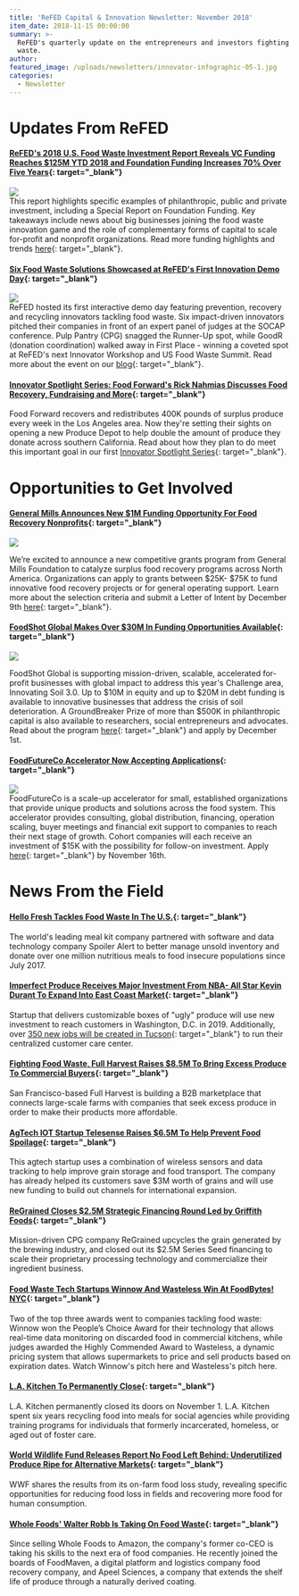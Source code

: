 ```yaml
---
title: 'ReFED Capital & Innovation Newsletter: November 2018'
item_date: 2018-11-15 00:00:00
summary: >-
  ReFED's quarterly update on the entrepreneurs and investors fighting food
  waste.
author:  
featured_image: /uploads/newsletters/innovator-infographic-05-1.jpg  
categories:
  - Newsletter
---
```


  # Updates From ReFED

#### [ReFED's 2018 U.S. Food Waste Investment Report Reveals VC Funding Reaches $125M YTD 2018 and Foundation Funding Increases 70% Over Five Years](http://www.refed.com/2018InvestmentReport){: target="_blank"}

![](/uploads/newsletters/fwirpic2.png)<br>This report highlights specific examples of philanthropic, public and private investment, including a Special Report on Foundation Funding. Key takeaways include news about big businesses joining the food waste innovation game and the role of complementary forms of capital to scale for-profit and nonprofit organizations. Read more funding highlights and trends [here](http://www.refed.com/2018InvestmentReport){: target="_blank"}.

#### [Six Food Waste Solutions Showcased at ReFED's First Innovation Demo Day](https://www.refed.com/content-hub/goodr-and-pulp-pantry-take-first-place-and-runner-up-at-refeds-food-waste-innovation-demo-day){: target="_blank"}

![](/uploads/newsletters/blog1-2.jpg)<br>ReFED hosted its first interactive demo day featuring prevention, recovery and recycling innovators tackling food waste. Six impact-driven innovators pitched their companies in front of an expert panel of judges at the SOCAP conference. Pulp Pantry (CPG) snagged the Runner-Up spot, while GoodR (donation coordination) walked away in First Place - winning a coveted spot at ReFED's next Innovator Workshop and US Food Waste Summit. Read more about the event on our [blog](https://www.refed.com/content-hub/goodr-and-pulp-pantry-take-first-place-and-runner-up-at-refeds-food-waste-innovation-demo-day){: target="_blank"}.

#### [Innovator Spotlight Series: Food Forward's Rick Nahmias Discusses Food Recovery, Fundraising and More](https://www.refed.com/content-hub/Innovator-Spotlight-Series/food-forward){: target="_blank"}

Food Forward recovers and redistributes 400K pounds of surplus produce every week in the Los Angeles area. Now they're setting their sights on opening a new Produce Depot to help double the amount of produce they donate across southern California. Read about how they plan to do meet this important goal in our first [Innovator Spotlight Series](https://www.refed.com/content-hub/Innovator-Spotlight-Series/food-forward){: target="_blank"}.

# Opportunities to Get Involved

#### [General Mills Announces New $1M Funding Opportunity For Food Recovery Nonprofits](https://www.generalmills.com/food-recovery-champions?mc_cid=1b8c65e51f&amp;mc_eid=[UNIQID]&amp;mc_cid=1fb77ed531&amp;mc_eid=[UNIQID]){: target="_blank"}

![](/uploads/newsletters/general-mills.jpg)

We’re excited to announce a new competitive grants program from General Mills Foundation to catalyze surplus food recovery programs across North America. Organizations can apply to grants between $25K- $75K to fund innovative food recovery projects or for general operating support. Learn more about the selection criteria and submit a Letter of Intent by December 9th [here](https://www.generalmills.com/food-recovery-champions?mc_cid=1b8c65e51f&amp;mc_eid=[UNIQID]&amp;mc_cid=1fb77ed531&amp;mc_eid=[UNIQID]){: target="_blank"}.

#### [FoodShot Global Makes Over $30M In Funding Opportunities Available](http://www.foodshot.org/about.html){: target="_blank"}

![](/uploads/newsletters/foodshot-global-3.jpg)

FoodShot Global is supporting mission-driven, scalable, accelerated for-profit businesses with global impact to address this year's Challenge area, Innovating Soil 3.0. Up to $10M in equity and up to $20M in debt funding is available to innovative businesses that address the crisis of soil deterioration. A GroundBreaker Prize of more than $500K in philanthropic capital is also available to researchers, social entrepreneurs and advocates. Read about the program [here](http://www.foodshot.org/about.html){: target="_blank"} and apply by December 1st.

#### [FoodFutureCo Accelerator Now Accepting Applications](https://gust.com/programs/foodfutureco-accelerator-cohort-4){: target="_blank"}

![](/uploads/newsletters/foodfutureco.jpg)<br>FoodFutureCo is a scale-up accelerator for small, established organizations that provide unique products and solutions across the food system. This accelerator provides consulting, global distribution, financing, operation scaling, buyer meetings and financial exit support to companies to reach their next stage of growth. Cohort companies will each receive an investment of $15K with the possibility for follow-on investment. Apply [here](https://gust.com/programs/foodfutureco-accelerator-cohort-4){: target="_blank"} by November 16th.

# News From the Field

#### [Hello Fresh Tackles Food Waste In The U.S.](http://blog.spoileralert.com/hellofresh-tackles-food-waste?utm_source=hs_automation&amp;utm_medium=email&amp;utm_content=64582482&amp;_hsenc=p2ANqtz-_5AzVosoebwiT2EUWcp69z6gEFJmRpdrWMvsDvQtTv24QTIyMozfFMuMcXRHSHeKEHWhVRAjN0dsnAwkUTudDr0ZjVYA&amp;_hsmi=64582482){: target="_blank"}

The world's leading meal kit company partnered with software and data technology company Spoiler Alert to better manage unsold inventory and donate over one million nutritious meals to food insecure populations since July 2017. 

#### [Imperfect Produce Receives Major Investment From NBA- All Star Kevin Durant To Expand Into East Coast Market](https://www.businessinsider.com/kevin-durant-imperfect-ugly-fruits-vegetables-2018-10){: target="_blank"}

Startup that delivers customizable boxes of "ugly" produce will use new investment to reach customers in Washington, D.C. in 2019. Additionally, over [350 new jobs will be created in Tucson](https://tucson.com/business/imperfect-produce-with-jobs-coming-to-tucson/article_bcb66279-a6d4-5af9-95c6-e2b2607bea01.html){: target="_blank"} to run their centralized customer care center.

#### [Fighting Food Waste, Full Harvest Raises $8.5M To Bring Excess Produce To Commercial Buyers](https://techcrunch-com.cdn.ampproject.org/c/s/techcrunch.com/2018/08/15/full-harvest-series-a/amp/){: target="_blank"}

San Francisco-based Full Harvest is building a B2B marketplace that connects large-scale farms with companies that seek excess produce in order to make their products more affordable.

#### [AgTech IOT Startup Telesense Raises $6.5M To Help Prevent Food Spoilage](https://thespoon.tech/agtech-iot-startup-telesense-raises-6-5m-to-help-prevent-food-spoilage/){: target="_blank"}

This agtech startup uses a combination of wireless sensors and data tracking to help improve grain storage and food transport. The company has already helped its customers save $3M worth of grains and will use new funding to build out channels for international expansion.

#### [ReGrained Closes $2.5M Strategic Financing Round Led by Griffith Foods](https://www.regrained.com/blogs/upcyclist/regrained-closes-2-5m-strategic-financing-round-led-by-griffith-foods){: target="_blank"}

Mission-driven CPG company ReGrained upcycles the grain generated by the brewing industry, and closed out its $2.5M Series Seed financing to scale their proprietary processing technology and commercialize their ingredient business.

#### [Food Waste Tech Startups Winnow And Wasteless Win At FoodBytes! NYC](https://www.foodbytesworld.com/winnow-wasteless-somadetect-tackle-food-waste-and-milk-quality-at-foodbytes-nyc/){: target="_blank"}

Two of the top three awards went to companies tackling food waste: Winnow won the People’s Choice Award for their technology that allows real-time data monitoring on discarded food in commercial kitchens, while judges awarded the Highly Commended Award to Wasteless, a dynamic pricing system that allows supermarkets to price and sell products based on expiration dates. Watch Winnow's pitch here and Wasteless's pitch here.

#### [L.A. Kitchen To Permanently Close](https://la.eater.com/2018/10/30/18016788/non-profit-la-kitchen-closure-los-angeles){: target="_blank"}

L.A. Kitchen permanently closed its doors on November 1. L.A. Kitchen spent six years recycling food into meals for social agencies while providing training programs for individuals that formerly incarcerated, homeless, or aged out of foster care.

#### [World Wildlife Fund Releases Report No Food Left Behind: Underutilized Produce Ripe for Alternative Markets](https://www.worldwildlife.org/publications/no-food-left-behind-part-1-underutilized-produce-ripe-for-alternative-markets){: target="_blank"}

WWF shares the results from its on-farm food loss study, revealing specific opportunities for reducing food loss in fields and recovering more food for human consumption.

#### [Whole Foods' Walter Robb Is Taking On Food Waste](https://www-forbes-com.cdn.ampproject.org/c/s/www.forbes.com/sites/danagunders/2018/08/10/whole-foods-walter-robb-is-taking-on-food-waste/amp/){: target="_blank"}

Since selling Whole Foods to Amazon, the company's former co-CEO is taking his skills to the next era of food companies. He recently joined the boards of FoodMaven, a digital platform and logistics company food recovery company, and Apeel Sciences, a company that extends the shelf life of produce through a naturally derived coating.

